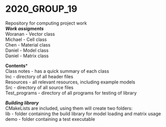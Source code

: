 # 2020_GROUP_19
Repository for computing project work</br>
***Work assigments***</br>
Woranan - Vector class</br>
Michael - Cell class</br>
Chen - Material class</br>
Daniel - Model class</br>
Daniel - Matrix class</br>

**Contents***</br>
Class notes - has a quick summary of each class</br>
Inc - directory of all header files</br>
Resources - all relevant resources, including example models</br>
Src - directory of all source files</br>
Test_programs - directory of all programs for testing of library</br>

***Building library***</br>
CMakeLists are included, using them will create two folders:</br>
lib - folder containing the build library for model loading and matrix usage</br>
demo - folder containing a test executable</br>